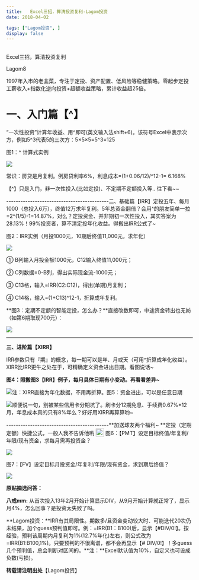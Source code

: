 ```yaml
---
title:   Excel三招，算清投资复利-Lagom投资
date: 2018-04-02

tags: ["Lagom投资", ]
display: false
---
```



## 



Excel三招，算清投资复利




Lagom8




1997年入市的老韭菜，专注于定投、资产配置、低风险等稳健策略。零起步定投工薪收入+指数化逆向投资+超额收益策略，累计收益超25倍。


# **一、入门篇**<h-char unicode="3010" class="biaodian cjk bd-open bd-jiya"><h-inner>**【**</h-inner></h-char>**^**<h-char unicode="3011" class="biaodian cjk bd-close bd-end bd-jiya"><h-inner>**】**</h-inner></h-char><h-char unicode="3011" class="biaodian cjk bd-close bd-end bd-jiya"><h-inner></h-inner></h-char><h-char unicode="3011" class="biaodian cjk bd-close bd-end bd-jiya" style=";"><h-inner style="box-sizing: border-box;letter-spacing: -0.5em;"></h-inner></h-char><h-char unicode="3011" class="biaodian cjk bd-close bd-end bd-jiya" style=";"><h-inner style="box-sizing: border-box;letter-spacing: -0.5em;"></h-inner></h-char>

<h-char unicode="201c" class="biaodian cjk bd-open punct" style="box-sizing: border-box;"></h-char>“一次性投资”计算年收益、用^即可(英文输入法shift+6)。该符号Excel中表示次方，例如5^3代表5的三次方：5×5×5=5^3=125

图1<h-char unicode="ff1a" class="biaodian cjk bd-end bd-jiya" style="box-sizing: border-box;"><h-inner style="box-sizing: border-box;">：</h-inner></h-char>^ 计算式实例

<img class="" data-copyright="0" data-ratio="1.4" data-s="300,640" src="https://mmbiz.qpic.cn/mmbiz_jpg/ZB4WjgjLjJX3ibcsXJ287fnAicLCAuVtUAOQIl07I5gPuNThV5lgSuu3a4fe7oWR9FpN31lbcN2OiaIXwZvzh9lKg/640?wx_fmt=jpeg" data-type="jpeg" data-w="210" style=""/>

常识：房贷是月复利。例房贷利率6%，利息成本=(1+0.06/12)/^12-1= 6.168%

【^】只是入门，非一次性投入(比如定投)、不定期不定额投入等.. 往下看~~

-------------------------------------------二、基础篇【IRR】<h-char unicode="3011" class="biaodian cjk bd-close bd-end bd-jiya" style="box-sizing: border-box;"><h-inner style="box-sizing: border-box;letter-spacing: -0.5em;"></h-inner></h-char><h-char unicode="3011" class="biaodian cjk bd-close bd-end bd-jiya" style="box-sizing: border-box;"><h-inner style="box-sizing: border-box;letter-spacing: -0.5em;"></h-inner></h-char>定投五年、每月1000（总投入6万），终值12万求年复利。5年总资金翻倍？会用^的朋友简单一拉=2^(1/5)-1=14.87%，对么？定投资金、并非期初一次性投入，其实答案为28.13%！99%投资者，算不清定投年化收益。得搬出IRR公式了~

图2<h-char unicode="ff1a" class="biaodian cjk bd-end bd-jiya" style="box-sizing: border-box;"><h-inner style="box-sizing: border-box;">：IRR实例（月投1000元，10期后终值11,000元，求年化）</h-inner></h-char>

<img class="" data-copyright="0" data-ratio="1.365546218487395" data-s="300,640" src="https://mmbiz.qpic.cn/mmbiz_jpg/ZB4WjgjLjJX3ibcsXJ287fnAicLCAuVtUAYBesb0mAUSA73Udry7PPpzYhibA7djibYI2EocXNEJxCukCX2lDghZIQ/640?wx_fmt=jpeg" data-type="jpeg" data-w="238" style=""/>

① B列输入月投金额1000元，C12输入终值11,000元；

② C列数据=0-B列，得出实际现金流-1000元；

③ C13格，输入=IRR(C2:C12)，得出(单期)月复利；

④ C14格，输入=(1+C13)^12-1，折算成年复利。

**图3：定期不定额的智能定投，怎么办？**直接改数即可，中途资金转出也无妨（如第6期取现700元）：<h-char unicode="ff1a" class="biaodian cjk bd-end bd-jiya bd-consecutive end-portion" prev="bd-close bd-end" style="box-sizing: border-box;"></h-char>

<img class="" data-copyright="0" data-ratio="1.365546218487395" data-s="300,640" src="https://mmbiz.qpic.cn/mmbiz_jpg/ZB4WjgjLjJX3ibcsXJ287fnAicLCAuVtUAlyiaOJU4q4qEjXqGEbGurWS0qm3P5DlicibvsQnkcxRkYOHqDh2zo4W8A/640?wx_fmt=jpeg" data-type="jpeg" data-w="238" style=""/>

-------------------------------------------

**三、进阶篇【XIRR】**

IRR参数只有『期』的概念，每一期可以是年、月或天（可用^折算成年化收益）。XIRR比IRR更牛之处在于，可精确定义资金进出日期。看图说话~

**图4：照搬图3【IRR】例子，每月具体日期有小变动。再看看差异~**

<img class="ke_img" data-ratio="0.9373040752351097" src="https://mmbiz.qpic.cn/mmbiz_jpg/ZB4WjgjLjJX3ibcsXJ287fnAicLCAuVtUAAibDianGUrXTd9LPpAQ7npn6v8T7wPoXwg5zibFLuo8fU63O0ymTKhsZg/640?wx_fmt=jpeg" data-type="jpeg" data-w="319" style="box-sizing: border-box;border-style: none;"/>注<h-char unicode="ff1a" class="biaodian cjk bd-end bd-jiya" style="box-sizing: border-box;">：</h-char>XIRR直接为年化数据，不用再折算。<h-char unicode="3002" class="biaodian cjk bd-end bd-cop bd-hangable bd-jiya" style="box-sizing: border-box;"><h-inner style="box-sizing: border-box;-webkit-text-emphasis: none;left: 0px;top: 0px;display: inline-block;line-height: 1.1;letter-spacing: -0.5em;"></h-inner></h-char>图5：资金进出，可以是任意日期

<img class="ke_img" data-ratio="0.7084639498432602" src="https://mmbiz.qpic.cn/mmbiz_jpg/ZB4WjgjLjJX3ibcsXJ287fnAicLCAuVtUAJObWlxXq2ibJ95zfIkAJXCic6YWY94tzZQscHVoUDV6NkavicQF78Vj6g/640?wx_fmt=jpeg" data-type="jpeg" data-w="319" style="box-sizing: border-box;border-style: none;"/>顺便说一句，别被某些信用卡分期坑了。刷卡分12期免息、手续费0.67%*12月，年息成本真的只有8%年么？好好用XIRR再算算哟~

-------------------------------------------**加送球友两个福利~ **定投（定期定额）快捷公式，一般人我不告诉他哟<img class="" data-ratio="1" src="https://mmbiz.qpic.cn/mmbiz_png/ZB4WjgjLjJX3ibcsXJ287fnAicLCAuVtUA8KxMVYMYG4S5DYjeKb3PzYCsic13ib92QdZzEg7Qpp0tfVlNMkHzgxyw/640?wx_fmt=png" data-type="png" data-w="22" height="24" style="box-sizing: border-box;border-style: none;width: 22px;height: 22px;vertical-align: -4px;margin-right: 4px;margin-left: 4px;" title="[俏皮]"/>图6：【PMT】设定目标终值/年复利/年限/现有资金，求每月需再投资金？<h-char unicode="ff1f" class="biaodian cjk bd-end bd-jiya" style="box-sizing: border-box;"><h-inner style="box-sizing: border-box;"></h-inner></h-char>

<img class="" data-copyright="0" data-ratio="0.2423580786026201" data-s="300,640" src="https://mmbiz.qpic.cn/mmbiz_jpg/ZB4WjgjLjJX3ibcsXJ287fnAicLCAuVtUABaNPv6QFtVvmq6gSXRDgtFdEFWEwAricQxMetw9VrmMCc5uBh9EibsAQ/640?wx_fmt=jpeg" data-type="jpeg" data-w="458" style=""/>

图7：【FV】设定目标月投资金/年复利/年限/现有资金，求到期后终值？<h-char unicode="ff1f" class="biaodian cjk bd-end bd-jiya" style="box-sizing: border-box;"><h-inner style="box-sizing: border-box;"></h-inner></h-char>

<img class="" data-copyright="0" data-ratio="0.3034934497816594" data-s="300,640" src="https://mmbiz.qpic.cn/mmbiz_jpg/ZB4WjgjLjJX3ibcsXJ287fnAicLCAuVtUAxQs8FV0tic70ZkEctE9VquGC5tp4WjztEZ4mmu4tKghb6I9bvzibHIyQ/640?wx_fmt=jpeg" data-type="jpeg" data-w="458" style=""/>



**原贴摘选问答：**

**八戒mm:**&nbsp;从首次投入13年2月开始计算显示DIV，从9月开始计算就正常了，显示月4%，怎么回事？是投资太失败了吗。

**Lagom投资：**IRR有其局限性。期数多/且资金变动较大时、可能迭代20次仍未结果，加个guess预判值即可。例：=IRR(B1：B100)后，显示【#DIV/0!】。按经验，预判该周期内月复利为1%(12.7%年化)左右，则公式改为=IRR(B1:B100,1%)。只要预判的不很离谱，都不会再显示【#&nbsp;DIV/0!】！多guess几个预判值，总会判断对区间的。**注：**Excel默认值为10%，自定义也可设成负数(亏损)。



**转载请注明出处**【Lagom投资】